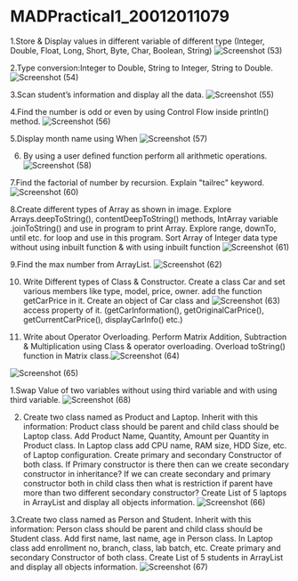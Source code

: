 # MADPractical1_20012011079
1.Store & Display values in different variable of different type (Integer, Double, Float, Long, Short, Byte, Char, Boolean, String)
![Screenshot (53)](https://user-images.githubusercontent.com/110376349/183417006-1b1e7d48-944d-42a5-8d57-36e6ad75eb08.png)

2.Type conversion:Integer to Double, String to Integer, String to Double.
![Screenshot (54)](https://user-images.githubusercontent.com/110376349/183417083-b541a455-736b-4591-b2f9-3242dfcda782.png)

3.Scan student’s information and display all the data.
![Screenshot (55)](https://user-images.githubusercontent.com/110376349/183417337-1e0cf4fd-00a4-44b0-bd6f-220f1ab9d129.png)

4.Find the number is odd or even by using Control Flow inside println() method.
![Screenshot (56)](https://user-images.githubusercontent.com/110376349/183417423-8030c05c-c741-43fd-a80c-e854a92ca341.png)

5.Display month name using When
![Screenshot (57)](https://user-images.githubusercontent.com/110376349/183417483-13369b98-edfe-4e8a-a8fa-e58b5894ceef.png)

6. By using a user defined function perform all arithmetic operations.
![Screenshot (58)](https://user-images.githubusercontent.com/110376349/183417522-9c66034d-442d-4223-98de-a8e49bbd444d.png)

7.Find the factorial of number by recursion. Explain "tailrec" keyword.
![Screenshot (60)](https://user-images.githubusercontent.com/110376349/185920033-01b71389-5a62-47c8-a906-4d308c03d12b.png)

8.Create different types of Array as shown in image. Explore Arrays.deepToString(), contentDeepToString() methods, IntArray variable .joinToString()  and use in program to print Array. Explore range, downTo, until etc. for loop and use in this program. Sort Array of Integer data type without using inbuilt function & with using inbuilt function
![Screenshot (61)](https://user-images.githubusercontent.com/110376349/185920163-c5e9e421-043a-4bf3-8e37-1dce1ced2998.png)

9.Find the max number from ArrayList.
![Screenshot (62)](https://user-images.githubusercontent.com/110376349/185920259-a37961c0-2792-42c2-aa7e-82658d6975b5.png)

10. Write Different types of Class & Constructor. Create a class Car and set various members like type, model, price, owner. add the function getCarPrice in it. Create an object of Car class and ![Screenshot (63)](https://user-images.githubusercontent.com/110376349/186051161-f80e3f1d-016d-47a6-94cd-36da3e77bd56.png)
access property of it. (getCarInformation(), getOriginalCarPrice(), getCurrentCarPrice(), displayCarInfo() etc.)

11. Write about Operator Overloading. Perform Matrix Addition, Subtraction & Multiplication using Class & operator overloading. Overload toString() function in Matrix class.![Screenshot (64)](https://user-images.githubusercontent.com/110376349/186181517-265785df-205a-4724-ba21-375d13028c67.png)

![Screenshot (65)](https://user-images.githubusercontent.com/110376349/186181501-e61edbf6-85a8-4b0f-af71-a3a8647409bf.png)



1.Swap Value of two variables without using third variable and with using third variable.
![Screenshot (68)](https://user-images.githubusercontent.com/110376349/186205918-1bb7cef5-de52-420c-b103-4ea758cb7e66.png)

2. Create two class named as Product and Laptop. Inherit with this information: Product class should be parent and child class should be Laptop class. 
Add Product Name, Quantity, Amount per Quantity in Product class. In Laptop class add CPU name, RAM size, HDD Size, etc. of Laptop configuration. 
Create primary and secondary Constructor of both class. 
If Primary constructor is there then can we create secondary constructor in inheritance? 
If we can create secondary and primary constructor both in child class then what is restriction if parent have more than two different secondary constructor? 
Create List of 5 laptops in ArrayList and display all objects information.
![Screenshot (66)](https://user-images.githubusercontent.com/110376349/186188871-3ff09aff-82ab-4d80-aca7-81ef874644ed.png)

3.Create two class named as Person and Student. Inherit with this information: Person class should be parent and child class should be Student class. 
Add first name, last name, age in Person class. In Laptop class add enrollment no, branch, class, lab batch, etc. 
Create primary and secondary Constructor of both class. 
Create List of 5 students in ArrayList and display all objects information.
![Screenshot (67)](https://user-images.githubusercontent.com/110376349/186188993-327c9b63-2b32-4ea8-8c69-9c0b7ac06279.png)
